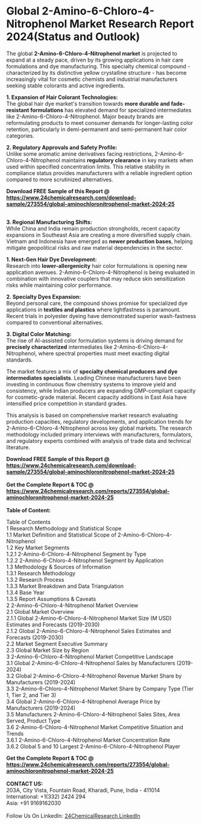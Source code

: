 <h1>Global 2-Amino-6-Chloro-4-Nitrophenol Market Research Report 2024(Status and Outlook)</h1><p>The global <strong>2-Amino-6-Chloro-4-Nitrophenol market</strong> is projected to expand at a steady pace, driven by its growing applications in hair care formulations and dye manufacturing. This specialty chemical compound - characterized by its distinctive yellow crystalline structure - has become increasingly vital for cosmetic chemists and industrial manufacturers seeking stable colorants and active ingredients.</p><p><strong>1. Expansion of Hair Colorant Technologies:</strong><br>
The global hair dye market's transition towards <strong>more durable and fade-resistant formulations</strong> has elevated demand for specialized intermediates like 2-Amino-6-Chloro-4-Nitrophenol. Major beauty brands are reformulating products to meet consumer demands for longer-lasting color retention, particularly in demi-permanent and semi-permanent hair color categories.</p><p><strong>2. Regulatory Approvals and Safety Profile:</strong><br>
Unlike some aromatic amine derivatives facing restrictions, 2-Amino-6-Chloro-4-Nitrophenol maintains <strong>regulatory clearance</strong> in key markets when used within specified concentration limits. This relative stability in compliance status provides manufacturers with a reliable ingredient option compared to more scrutinized alternatives.</p><div><b>Download FREE Sample of this Report @ 
            <a href="https://www.24chemicalresearch.com/download-sample/273554/global-aminochloronitrophenol-market-2024-25">
            https://www.24chemicalresearch.com/download-sample/273554/global-aminochloronitrophenol-market-2024-25</a></b></div><br><p><strong>3. Regional Manufacturing Shifts:</strong><br>
While China and India remain production strongholds, recent capacity expansions in Southeast Asia are creating a more diversified supply chain. Vietnam and Indonesia have emerged as <strong>newer production bases</strong>, helping mitigate geopolitical risks and raw material dependencies in the sector.</p><p><strong>1. Next-Gen Hair Dye Development:</strong><br>
Research into <strong>lower-allergenicity</strong> hair color formulations is opening new application avenues. 2-Amino-6-Chloro-4-Nitrophenol is being evaluated in combination with innovative couplers that may reduce skin sensitization risks while maintaining color performance.</p><p><strong>2. Specialty Dyes Expansion:</strong><br>
Beyond personal care, the compound shows promise for specialized dye applications in <strong>textiles and plastics</strong> where lightfastness is paramount. Recent trials in polyester dyeing have demonstrated superior wash-fastness compared to conventional alternatives.</p><p><strong>3. Digital Color Matching:</strong><br>
The rise of AI-assisted color formulation systems is driving demand for <strong>precisely characterized</strong> intermediates like 2-Amino-6-Chloro-4-Nitrophenol, where spectral properties must meet exacting digital standards.</p><p>The market features a mix of <strong>specialty chemical producers and dye intermediates specialists</strong>. Leading Chinese manufacturers have been investing in continuous flow chemistry systems to improve yield and consistency, while Indian producers are expanding GMP-compliant capacity for cosmetic-grade material. Recent capacity additions in East Asia have intensified price competition in standard grades.</p><p>This analysis is based on comprehensive market research evaluating production capacities, regulatory developments, and application trends for 2-Amino-6-Chloro-4-Nitrophenol across key global markets. The research methodology included primary interviews with manufacturers, formulators, and regulatory experts combined with analysis of trade data and technical literature.</p><div><b>Download FREE Sample of this Report @ 
            <a href="https://www.24chemicalresearch.com/download-sample/273554/global-aminochloronitrophenol-market-2024-25">
            https://www.24chemicalresearch.com/download-sample/273554/global-aminochloronitrophenol-market-2024-25</a></b></div><br><div><b>Get the Complete Report & TOC @ 
            <a href="https://www.24chemicalresearch.com/reports/273554/global-aminochloronitrophenol-market-2024-25">
            https://www.24chemicalresearch.com/reports/273554/global-aminochloronitrophenol-market-2024-25</a></b></div><br>
            <b>Table of Content:</b><p>Table of Contents<br />
1 Research Methodology and Statistical Scope<br />
1.1 Market Definition and Statistical Scope of 2-Amino-6-Chloro-4-Nitrophenol<br />
1.2 Key Market Segments<br />
1.2.1 2-Amino-6-Chloro-4-Nitrophenol Segment by Type<br />
1.2.2 2-Amino-6-Chloro-4-Nitrophenol Segment by Application<br />
1.3 Methodology & Sources of Information<br />
1.3.1 Research Methodology<br />
1.3.2 Research Process<br />
1.3.3 Market Breakdown and Data Triangulation<br />
1.3.4 Base Year<br />
1.3.5 Report Assumptions & Caveats<br />
2 2-Amino-6-Chloro-4-Nitrophenol Market Overview<br />
2.1 Global Market Overview<br />
2.1.1 Global 2-Amino-6-Chloro-4-Nitrophenol Market Size (M USD) Estimates and Forecasts (2019-2030)<br />
2.1.2 Global 2-Amino-6-Chloro-4-Nitrophenol Sales Estimates and Forecasts (2019-2030)<br />
2.2 Market Segment Executive Summary<br />
2.3 Global Market Size by Region<br />
3 2-Amino-6-Chloro-4-Nitrophenol Market Competitive Landscape<br />
3.1 Global 2-Amino-6-Chloro-4-Nitrophenol Sales by Manufacturers (2019-2024)<br />
3.2 Global 2-Amino-6-Chloro-4-Nitrophenol Revenue Market Share by Manufacturers (2019-2024)<br />
3.3 2-Amino-6-Chloro-4-Nitrophenol Market Share by Company Type (Tier 1, Tier 2, and Tier 3)<br />
3.4 Global 2-Amino-6-Chloro-4-Nitrophenol Average Price by Manufacturers (2019-2024)<br />
3.5 Manufacturers 2-Amino-6-Chloro-4-Nitrophenol Sales Sites, Area Served, Product Type<br />
3.6 2-Amino-6-Chloro-4-Nitrophenol Market Competitive Situation and Trends<br />
3.6.1 2-Amino-6-Chloro-4-Nitrophenol Market Concentration Rate<br />
3.6.2 Global 5 and 10 Largest 2-Amino-6-Chloro-4-Nitrophenol Player</p><div><b>Get the Complete Report & TOC @ 
            <a href="https://www.24chemicalresearch.com/reports/273554/global-aminochloronitrophenol-market-2024-25">
            https://www.24chemicalresearch.com/reports/273554/global-aminochloronitrophenol-market-2024-25</a></b></div><br><b>CONTACT US:</b><br>
            203A, City Vista, Fountain Road, Kharadi, Pune, India - 411014<br>
            International: +1(332) 2424 294<br>
            Asia: +91 9169162030 <br><br>
            Follow Us On LinkedIn: <a href="https://www.linkedin.com/company/24chemicalresearch/">24ChemicalResearch LinkedIn</a>